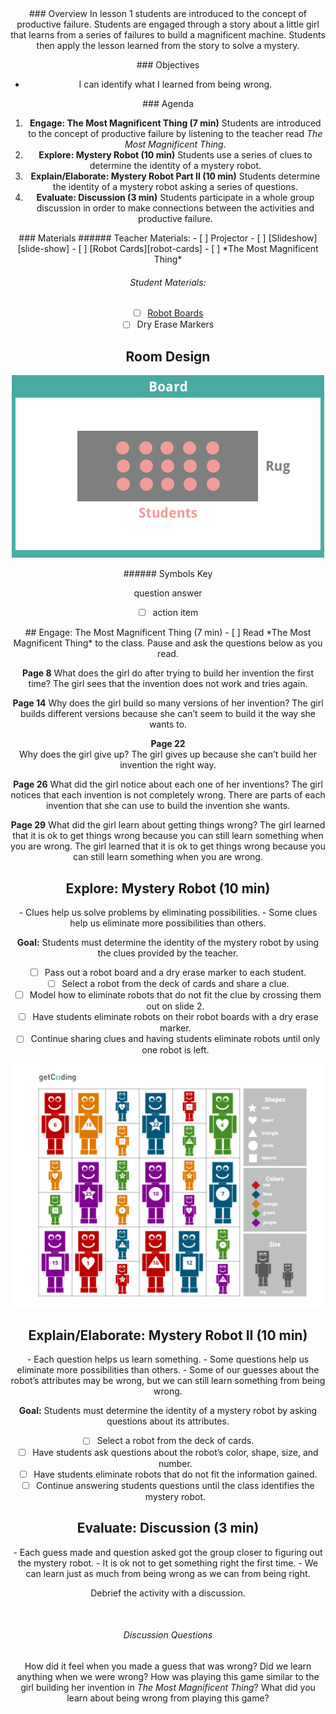 <header class='header' title='Lesson 1' subtitle='Mystery Robot'/>

<notable>
<iconp src='/icons/activity.png'>### Overview</iconp>
In lesson 1 students are introduced to the concept of productive failure. Students are engaged through a story about a little girl that learns from a series of failures to build a magnificent machine. Students then apply the lesson learned from the story to solve a mystery.

<iconp src='/icons/objectives.png'>### Objectives</iconp>

- I can identify what I learned from being wrong.

<iconp src='/icons/agenda.png'>### Agenda</iconp>

1. **Engage: The Most Magnificent Thing (7 min)** Students are introduced to the concept of productive failure by listening to the teacher read *The Most Magnificent Thing*.
1. **Explore: Mystery Robot (10 min)** Students use a series of clues to determine the identity of a mystery robot.
1. **Explain/Elaborate: Mystery Robot Part II (10 min)** Students determine the identity of a mystery robot asking a series of questions.
1. **Evaluate: Discussion (3 min)** Students participate in a whole group discussion in order to make connections between the activities and productive failure.

<note>
<iconp src='/icons/materials.png'>### Materials</iconp>
###### Teacher Materials:
- [ ] Projector
- [ ] [Slideshow][slide-show]
- [ ] [Robot Cards][robot-cards] 
- [ ] *The Most Magnificent Thing*

###### Student Materials:
- [ ] [Robot Boards][robot-boards]
- [ ] Dry Erase Markers

</note>

<pagebreak/>

## Room Design

![room](./images/layout-rug.png)

<note borderLeft='2px solid green' mt='2em'>
###### Symbols Key

<iconp ml='1.65em' type='question'>question</iconp>
<iconp ml='1.65em' type='answer'>answer</iconp>
- [ ] action item
</note>

<pagebreak/>
## Engage: The Most Magnificent Thing (7 min)
- [ ] Read *The Most Magnificent Thing* to the class. Pause and ask the questions below as you read.

**Page 8**
<iconp type='question'>What does the girl do after trying to build her invention the first time?</iconp>
<iconp type='answer'>The girl sees that the invention does not work and tries again.</iconp>


**Page 14** 
<iconp type='question'>Why does the girl build so many versions of her invention?</iconp>
<iconp type='answer'>The girl builds different versions because she can’t seem to build it the way she wants to.</iconp>  


**Page 22** 	
<iconp type='question'>Why does the girl give up?</iconp>
<iconp type='answer'>The girl gives up because she can’t build her invention the right way.</iconp>  


**Page 26**
<iconp type='question'>What did the girl notice about each one of her inventions?</iconp>
<iconp type='answer'>The girl notices that each invention is not completely wrong. There are parts of each invention that she can use to build the invention she wants.</iconp>  


**Page 29**
<iconp type='question'>What did the girl learn about getting things wrong?</iconp>
<iconp type='answer'>The girl learned that it is ok to get things wrong because you can still learn something when you are wrong.</iconp>
<iconp type='answer'>The girl learned that it is ok to get things wrong because you can still learn something when you are wrong.</iconp>  

<pagebreak/>

## Explore: Mystery Robot (10 min)

<note type='key' title='Key Points'>
- Clues help us solve problems by eliminating possibilities.
- Some clues help us eliminate more possibilities than others.
</note>

**Goal:** Students must determine the identity of the mystery robot by using the clues provided by the teacher.
- [ ] Pass out a robot board and a dry erase marker to each student. 
- [ ] Select a robot from the deck of cards and share a clue.
- [ ] Model how to eliminate robots that do not fit the clue by crossing them out on slide 2. 
- [ ] Have students eliminate robots on their robot boards with a dry erase marker.
- [ ] Continue sharing clues and having students eliminate robots until only one robot is left.

![robots](./images/robot-board.png)


## Explain/Elaborate: Mystery Robot II (10 min)

<note type='key' title='Key Points'>
- Each question helps us learn something.
- Some questions help us eliminate more possibilities than others.
- Some of our guesses about the robot’s attributes may be wrong, but we can still learn something from being wrong.
</note>

**Goal:** Students must determine the identity of a mystery robot by asking questions about its attributes.
- [ ] Select a robot from the deck of cards.
- [ ] Have students ask questions about the robot’s color, shape, size, and number.
- [ ] Have students eliminate robots that do not fit the information gained.
- [ ] Continue answering students questions until the class identifies the mystery robot.

## Evaluate: Discussion (3 min)

<note type='key' title='Key Points'>
- Each guess made and question asked got the group closer to figuring out the mystery robot.
- It is ok not to get something right the first time. 
- We can learn just as much from being wrong as we can from being right.
</note>

Debrief the activity with a discussion.

<br/>

###### Discussion Questions
<iconp type='question'>How did it feel when you made a guess that was wrong?</iconp>
<iconp type='question'>Did we learn anything when we were wrong?</iconp>
<iconp type='question'>How was playing this game similar to the girl building her invention in *The Most Magnificent Thing*?</iconp>
<iconp type='question'>What did you learn about being wrong from playing this game?</iconp>

</notable>

[slide-show]: https://drive.google.com/open?id=1bIGou3ARKNB78DqcmsXUgywcwctqkx-pHWLKNK5IzpU
[robot-boards]: https://drive.google.com/open?id=0B48_2vIyABioa0Z0WXFfbFllaGc
[robot-cards]: https://drive.google.com/open?id=0B48_2vIyABioRWN5b2ZtM0JWcE0
